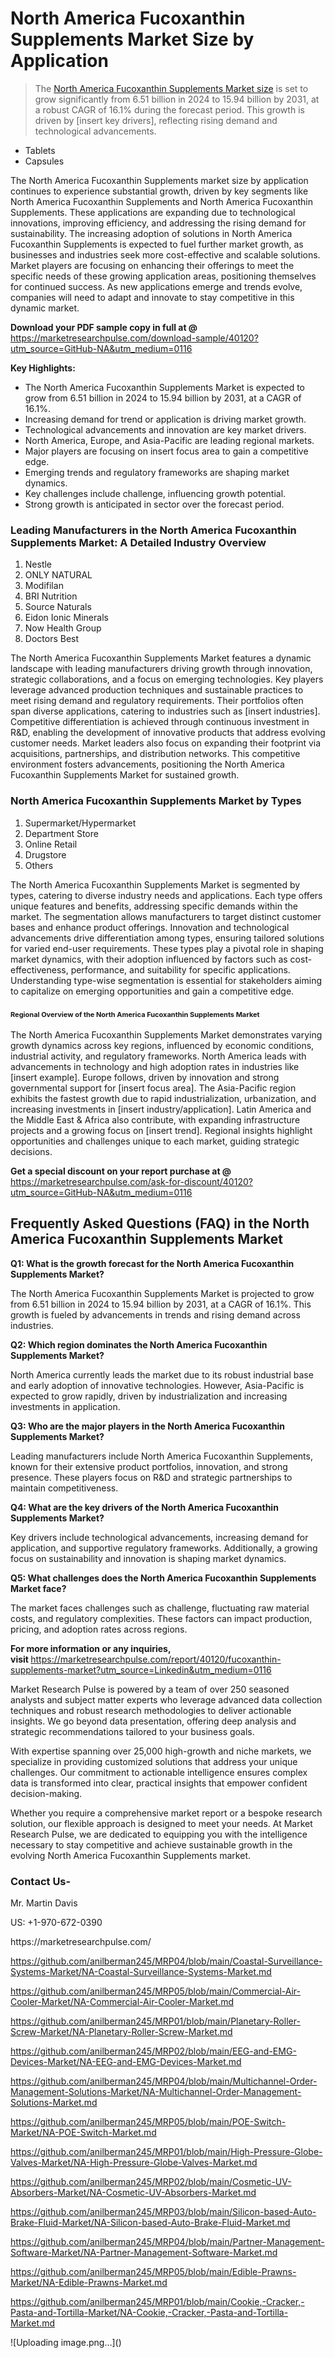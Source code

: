<h1>North America Fucoxanthin Supplements Market&nbsp;Size by Application</h1><blockquote><p>The <a href="https://marketresearchpulse.com/download-sample/40120?utm_source=GitHub-NA&amp;utm_medium=0116">North America Fucoxanthin Supplements Market size</a> is set to grow significantly from 6.51 billion in 2024 to 15.94 billion by 2031, at a robust CAGR of 16.1% during the forecast period. This growth is driven by [insert key drivers], reflecting rising demand and technological advancements.</p></blockquote><ul><li>Tablets<li> Capsules</li></ul><p>The North America Fucoxanthin Supplements market size by application continues to experience substantial growth, driven by key segments like North America Fucoxanthin Supplements and North America Fucoxanthin Supplements. These applications are expanding due to technological innovations, improving efficiency, and addressing the rising demand for sustainability. The increasing adoption of solutions in North America Fucoxanthin Supplements is expected to fuel further market growth, as businesses and industries seek more cost-effective and scalable solutions. Market players are focusing on enhancing their offerings to meet the specific needs of these growing application areas, positioning themselves for continued success. As new applications emerge and trends evolve, companies will need to adapt and innovate to stay competitive in this dynamic market.</p><p><strong>Download your PDF sample copy in full at @ </strong><a href="https://marketresearchpulse.com/download-sample/40120?utm_source=GitHub-NA&amp;utm_medium=0116">https://marketresearchpulse.com/download-sample/40120?utm_source=GitHub-NA&amp;utm_medium=0116</a></p><p><strong>Key Highlights: </strong></p><ul><li>The North America Fucoxanthin Supplements Market is expected to grow from 6.51 billion in 2024 to 15.94 billion by 2031, at a CAGR of 16.1%.</li><li>Increasing demand for trend or application is driving market growth.</li><li>Technological advancements and innovation are key market drivers.</li><li>North America, Europe, and Asia-Pacific are leading regional markets.</li><li>Major players are focusing on insert focus area to gain a competitive edge.</li><li>Emerging trends and regulatory frameworks are shaping market dynamics.</li><li>Key challenges include challenge, influencing growth potential.</li><li>Strong growth is anticipated in sector over the forecast period.</li></ul><h3>Leading Manufacturers in the North America Fucoxanthin Supplements Market: A Detailed Industry Overview</h3><ol><li>Nestle</li><li>ONLY NATURAL</li><li>Modifilan</li><li>BRI Nutrition</li><li>Source Naturals</li><li>Eidon Ionic Minerals</li><li>Now Health Group</li><li>Doctors Best</li></ol><div class="flex max-w-full flex-col flex-grow"><div class="min-h-8 text-message flex w-full flex-col items-end gap-2 whitespace-normal break-words [.text-message+&amp;]:mt-5" dir="auto" data-message-author-role="assistant" data-message-id="fd8432e4-4910-450d-b182-61b7bfb0a01f" data-message-model-slug="gpt-4o"><div class="flex w-full flex-col gap-1 empty:hidden first:pt-[3px]"><div class="markdown prose w-full break-words dark:prose-invert light"><p>The North America Fucoxanthin Supplements Market features a dynamic landscape with leading manufacturers driving growth through innovation, strategic collaborations, and a focus on emerging technologies. Key players leverage advanced production techniques and sustainable practices to meet rising demand and regulatory requirements. Their portfolios often span diverse applications, catering to industries such as [insert industries]. Competitive differentiation is achieved through continuous investment in R&amp;D, enabling the development of innovative products that address evolving customer needs. Market leaders also focus on expanding their footprint via acquisitions, partnerships, and distribution networks. This competitive environment fosters advancements, positioning the North America Fucoxanthin Supplements Market for sustained growth.</p></div></div></div></div><h3>North America Fucoxanthin Supplements Market by Types</h3><ol><li>Supermarket/Hypermarket<li> Department Store<li> Online Retail<li> Drugstore<li> Others</li></ol><div class="flex max-w-full flex-col flex-grow"><div class="min-h-8 text-message flex w-full flex-col items-end gap-2 whitespace-normal break-words [.text-message+&amp;]:mt-5" dir="auto" data-message-author-role="assistant" data-message-id="084470be-0bb7-4664-bddf-5156b4f41249" data-message-model-slug="gpt-4o-mini"><div class="flex w-full flex-col gap-1 empty:hidden first:pt-[3px]"><div class="markdown prose w-full break-words dark:prose-invert light"><p>The North America Fucoxanthin Supplements Market is segmented by types, catering to diverse industry needs and applications. Each type offers unique features and benefits, addressing specific demands within the market. The segmentation allows manufacturers to target distinct customer bases and enhance product offerings. Innovation and technological advancements drive differentiation among types, ensuring tailored solutions for varied end-user requirements. These types play a pivotal role in shaping market dynamics, with their adoption influenced by factors such as cost-effectiveness, performance, and suitability for specific applications. Understanding type-wise segmentation is essential for stakeholders aiming to capitalize on emerging opportunities and gain a competitive edge.</p></div></div></div></div><h3><span style="font-size: 11px;">Regional Overview of the North America Fucoxanthin Supplements Market</span></h3><div class="flex max-w-full flex-col flex-grow"><div class="min-h-8 text-message flex w-full flex-col items-end gap-2 whitespace-normal break-words [.text-message+&amp;]:mt-5" dir="auto" data-message-author-role="assistant" data-message-id="e9038762-ce64-4e30-91c9-9bd413514231" data-message-model-slug="gpt-4o-mini"><div class="flex w-full flex-col gap-1 empty:hidden first:pt-[3px]"><div class="markdown prose w-full break-words dark:prose-invert light"><p>The North America Fucoxanthin Supplements Market demonstrates varying growth dynamics across key regions, influenced by economic conditions, industrial activity, and regulatory frameworks. North America leads with advancements in technology and high adoption rates in industries like [insert example]. Europe follows, driven by innovation and strong governmental support for [insert focus area]. The Asia-Pacific region exhibits the fastest growth due to rapid industrialization, urbanization, and increasing investments in [insert industry/application]. Latin America and the Middle East &amp; Africa also contribute, with expanding infrastructure projects and a growing focus on [insert trend]. Regional insights highlight opportunities and challenges unique to each market, guiding strategic decisions.</p></div></div></div></div><p><strong>Get a special discount on your report purchase at @ </strong><a href="https://marketresearchpulse.com/ask-for-discount/40120?utm_source=GitHub-NA&amp;utm_medium=0116">https://marketresearchpulse.com/ask-for-discount/40120?utm_source=GitHub-NA&amp;utm_medium=0116</a></p><h2>Frequently Asked Questions (FAQ) in the North America Fucoxanthin Supplements Market</h2><p><strong>Q1: What is the growth forecast for the North America Fucoxanthin Supplements Market?</strong></p><p>The North America Fucoxanthin Supplements Market is projected to grow from 6.51 billion in 2024 to 15.94 billion by 2031, at a CAGR of 16.1%. This growth is fueled by advancements in trends and rising demand across industries.</p><p><strong>Q2: Which region dominates the North America Fucoxanthin Supplements Market?</strong></p><p>North America currently leads the market due to its robust industrial base and early adoption of innovative technologies. However, Asia-Pacific is expected to grow rapidly, driven by industrialization and increasing investments in application.</p><p><strong>Q3: Who are the major players in the North America Fucoxanthin Supplements Market?</strong></p><p>Leading manufacturers include North America Fucoxanthin Supplements, known for their extensive product portfolios, innovation, and strong presence. These players focus on R&amp;D and strategic partnerships to maintain competitiveness.</p><p><strong>Q4: What are the key drivers of the North America Fucoxanthin Supplements Market?</strong></p><p>Key drivers include technological advancements, increasing demand for application, and supportive regulatory frameworks. Additionally, a growing focus on sustainability and innovation is shaping market dynamics.</p><p><strong>Q5: What challenges does the North America Fucoxanthin Supplements Market face?</strong></p><p>The market faces challenges such as challenge, fluctuating raw material costs, and regulatory complexities. These factors can impact production, pricing, and adoption rates across regions.</p><p><strong>For more information or any inquiries, visit&nbsp;</strong><a href="https://marketresearchpulse.com/report/40120/fucoxanthin-supplements-market?utm_source=Linkedin&utm_medium=0116">https://marketresearchpulse.com/report/40120/fucoxanthin-supplements-market?utm_source=Linkedin&utm_medium=0116</a></p><p>Market Research Pulse is powered by a team of over 250 seasoned analysts and subject matter experts who leverage advanced data collection techniques and robust research methodologies to deliver actionable insights. We go beyond data presentation, offering deep analysis and strategic recommendations tailored to your business goals.</p><p>With expertise spanning over 25,000 high-growth and niche markets, we specialize in providing customized solutions that address your unique challenges. Our commitment to actionable intelligence ensures complex data is transformed into clear, practical insights that empower confident decision-making.</p><p>Whether you require a comprehensive market report or a bespoke research solution, our flexible approach is designed to meet your needs. At Market Research Pulse, we are dedicated to equipping you with the intelligence necessary to stay competitive and achieve sustainable growth in the evolving North America Fucoxanthin Supplements market.</p><h3><strong>Contact Us-</strong></h3><p>Mr. Martin Davis</p><p>US: +1-970-672-0390</p><p>https://marketresearchpulse.com/</p><p><a href="https://github.com/anilberman245/MRP04/blob/main/Coastal-Surveillance-Systems-Market/NA-Coastal-Surveillance-Systems-Market.md">https://github.com/anilberman245/MRP04/blob/main/Coastal-Surveillance-Systems-Market/NA-Coastal-Surveillance-Systems-Market.md</a></p><p><a href="https://github.com/anilberman245/MRP05/blob/main/Commercial-Air-Cooler-Market/NA-Commercial-Air-Cooler-Market.md">https://github.com/anilberman245/MRP05/blob/main/Commercial-Air-Cooler-Market/NA-Commercial-Air-Cooler-Market.md</a></p><p><a href="https://github.com/anilberman245/MRP01/blob/main/Planetary-Roller-Screw-Market/NA-Planetary-Roller-Screw-Market.md">https://github.com/anilberman245/MRP01/blob/main/Planetary-Roller-Screw-Market/NA-Planetary-Roller-Screw-Market.md</a></p><p><a href="https://github.com/anilberman245/MRP02/blob/main/EEG-and-EMG-Devices-Market/NA-EEG-and-EMG-Devices-Market.md">https://github.com/anilberman245/MRP02/blob/main/EEG-and-EMG-Devices-Market/NA-EEG-and-EMG-Devices-Market.md</a></p><p><a href="https://github.com/anilberman245/MRP04/blob/main/Multichannel-Order-Management-Solutions-Market/NA-Multichannel-Order-Management-Solutions-Market.md">https://github.com/anilberman245/MRP04/blob/main/Multichannel-Order-Management-Solutions-Market/NA-Multichannel-Order-Management-Solutions-Market.md</a></p><p><a href="https://github.com/anilberman245/MRP05/blob/main/POE-Switch-Market/NA-POE-Switch-Market.md">https://github.com/anilberman245/MRP05/blob/main/POE-Switch-Market/NA-POE-Switch-Market.md</a></p><p><a href="https://github.com/anilberman245/MRP01/blob/main/High-Pressure-Globe-Valves-Market/NA-High-Pressure-Globe-Valves-Market.md">https://github.com/anilberman245/MRP01/blob/main/High-Pressure-Globe-Valves-Market/NA-High-Pressure-Globe-Valves-Market.md</a></p><p><a href="https://github.com/anilberman245/MRP02/blob/main/Cosmetic-UV-Absorbers-Market/NA-Cosmetic-UV-Absorbers-Market.md">https://github.com/anilberman245/MRP02/blob/main/Cosmetic-UV-Absorbers-Market/NA-Cosmetic-UV-Absorbers-Market.md</a></p><p><a href="https://github.com/anilberman245/MRP03/blob/main/Silicon-based-Auto-Brake-Fluid-Market/NA-Silicon-based-Auto-Brake-Fluid-Market.md">https://github.com/anilberman245/MRP03/blob/main/Silicon-based-Auto-Brake-Fluid-Market/NA-Silicon-based-Auto-Brake-Fluid-Market.md</a></p><p><a href="https://github.com/anilberman245/MRP04/blob/main/Partner-Management-Software-Market/NA-Partner-Management-Software-Market.md">https://github.com/anilberman245/MRP04/blob/main/Partner-Management-Software-Market/NA-Partner-Management-Software-Market.md</a></p><p><a href="https://github.com/anilberman245/MRP05/blob/main/Edible-Prawns-Market/NA-Edible-Prawns-Market.md">https://github.com/anilberman245/MRP05/blob/main/Edible-Prawns-Market/NA-Edible-Prawns-Market.md</a></p><p><a href="https://github.com/anilberman245/MRP01/blob/main/Cookie,-Cracker,-Pasta-and-Tortilla-Market/NA-Cookie,-Cracker,-Pasta-and-Tortilla-Market.md">https://github.com/anilberman245/MRP01/blob/main/Cookie,-Cracker,-Pasta-and-Tortilla-Market/NA-Cookie,-Cracker,-Pasta-and-Tortilla-Market.md</a></p>
![Uploading image.png…]()
